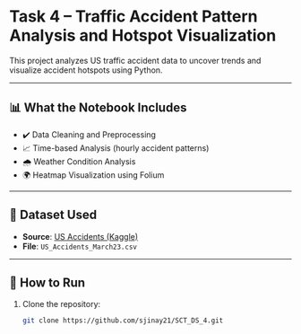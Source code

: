 # Task 4 – Traffic Accident Pattern Analysis and Hotspot Visualization

This project analyzes US traffic accident data to uncover trends and visualize accident hotspots using Python.

---

## 📊 What the Notebook Includes

- ✔️ Data Cleaning and Preprocessing  
- 📈 Time-based Analysis (hourly accident patterns)  
- 🌧️ Weather Condition Analysis  
- 🌍 Heatmap Visualization using Folium  

---

## 📁 Dataset Used

- **Source**: [US Accidents (Kaggle)](https://www.kaggle.com/datasets/sobhanmoosavi/us-accidents)
- **File**: `US_Accidents_March23.csv`

---

## 🚀 How to Run

1. Clone the repository:
   ```bash
   git clone https://github.com/sjinay21/SCT_DS_4.git
